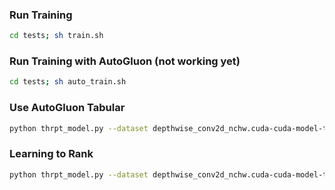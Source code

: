 ### Run Training

```bash
cd tests; sh train.sh
```

### Run Training with AutoGluon (not working yet)

```bash
cd tests; sh auto_train.sh
```


### Use AutoGluon Tabular

```bash
python thrpt_model.py --dataset depthwise_conv2d_nchw.cuda-cuda-model-t4.csv --algo auto
```

### Learning to Rank

```bash
python thrpt_model.py --dataset depthwise_conv2d_nchw.cuda-cuda-model-t4.csv --algo nn --gpu
```
